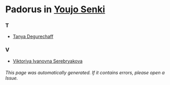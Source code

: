# Padorus in [Youjo Senki](https://myanimelist.net/manga/98436/Youjo_Senki)

### T
* [Tanya Degurechaff](https://github.com/shadow578/Project-Padoru/blob/master/table-of-contents/characters/TanyaDegurechaff.md)

### V
* [Viktoriya Ivanovna Serebryakova](https://github.com/shadow578/Project-Padoru/blob/master/table-of-contents/characters/ViktoriyaIvanovnaSerebryakova.md)

###### This page was automatically generated. If it contains errors, please open a Issue.
